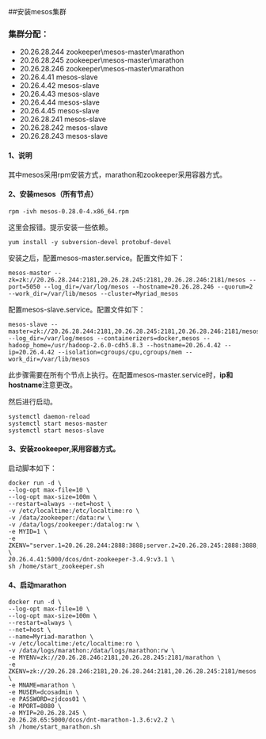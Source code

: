 ##安装mesos集群
### 集群分配：
- 20.26.28.244	zookeeper\mesos-master\marathon
- 20.26.28.245	zookeeper\mesos-master\marathon
- 20.26.28.246	zookeeper\mesos-master\marathon
- 20.26.4.41	mesos-slave
- 20.26.4.42	mesos-slave
- 20.26.4.43	mesos-slave
- 20.26.4.44	mesos-slave
- 20.26.4.45	mesos-slave
- 20.26.28.241	mesos-slave
- 20.26.28.242	mesos-slave
- 20.26.28.243	mesos-slave


#### 1、说明
其中mesos采用rpm安装方式，marathon和zookeeper采用容器方式。

#### 2、安装mesos（所有节点）

    rpm -ivh mesos-0.28.0-4.x86_64.rpm

这里会报错。提示安装一些依赖。

    yum install -y subversion-devel protobuf-devel

安装之后，配置mesos-master.service。配置文件如下：

    mesos-master --zk=zk://20.26.28.244:2181,20.26.28.245:2181,20.26.28.246:2181/mesos --port=5050 --log_dir=/var/log/mesos --hostname=20.26.28.246 --quorum=2 --work_dir=/var/lib/mesos --cluster=Myriad_mesos

配置mesos-slave.service。配置文件如下：

    mesos-slave --master=zk://20.26.28.244:2181,20.26.28.245:2181,20.26.28.246:2181/mesos --log_dir=/var/log/mesos --containerizers=docker,mesos --hadoop_home=/usr/hadoop-2.6.0-cdh5.8.3 --hostname=20.26.4.42 --ip=20.26.4.42 --isolation=cgroups/cpu,cgroups/mem --work_dir=/var/lib/mesos

此步骤需要在所有个节点上执行。在配置mesos-master.service时，**ip和hostname**注意更改。

然后进行启动。

    systemctl daemon-reload
	systemctl start mesos-master
	systemctl start mesos-slave

#### 3、安装zookeeper,采用容器方式。
启动脚本如下：

    docker run -d \
	--log-opt max-file=10 \
	--log-opt max-size=100m \
	--restart=always --net=host \
	-v /etc/localtime:/etc/localtime:ro \
	-v /data/zookeeper:/data:rw \
	-v /data/logs/zookeeper:/datalog:rw \
	-e MYID=1 \
	-e  ZKENV="server.1=20.26.28.244:2888:3888;server.2=20.26.28.245:2888:3888;server.3=20.26.28.246:2888:3888" \
	20.26.4.41:5000/dcos/dnt-zookeeper-3.4.9:v3.1 \
	sh /home/start_zookeeper.sh

#### 4、启动marathon

    docker run -d \	
	--log-opt max-file=10 \
	--log-opt max-size=100m \
	--restart=always \
	--net=host \
	--name=Myriad-marathon \
	-v /etc/localtime:/etc/localtime:ro \
	-v /data/logs/marathon:/data/logs/marathon:rw \
	-e MYENV=zk://20.26.28.246:2181,20.26.28.245:2181/marathon \
	-e ZKENV=zk://20.26.28.246:2181,20.26.28.244:2181,20.26.28.245:2181/mesos \
	-e MNAME=marathon \
	-e MUSER=dcosadmin \
	-e PASSWORD=zjdcos01 \
	-e MPORT=8080 \
	-e MYIP=20.26.28.245 \
	20.26.28.65:5000/dcos/dnt-marathon-1.3.6:v2.2 \
	sh /home/start_marathon.sh

